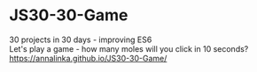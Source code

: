# JS30-30-Game
30 projects in 30 days - improving ES6 \
Let's play a game - how many moles will you click in 10 seconds? \
https://annalinka.github.io/JS30-30-Game/
